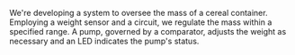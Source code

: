 We're developing a system to oversee the mass of a cereal container. Employing a weight sensor and a circuit, we regulate the mass within a specified range. A pump, governed by a comparator, adjusts the weight as necessary and an LED indicates the pump's status.
